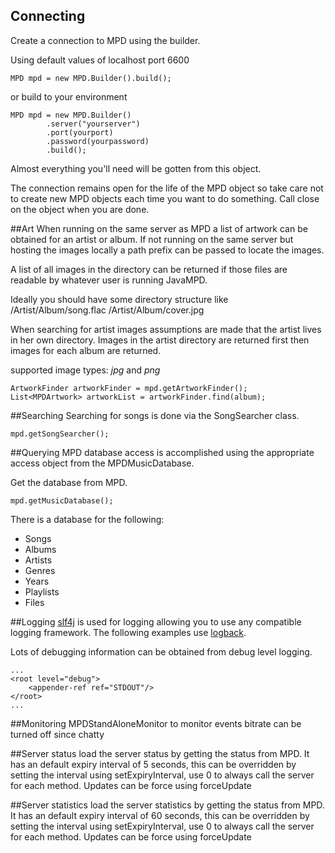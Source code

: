 ## Connecting
Create a connection to MPD using the builder.

Using default values of localhost port 6600

```
MPD mpd = new MPD.Builder().build();
```

or build to your environment

```
MPD mpd = new MPD.Builder()
        .server("yourserver")
        .port(yourport)
        .password(yourpassword)
        .build();
```

Almost everything you'll need will be gotten from this object.

The connection remains open for the life of the MPD object so take 
care not to create new MPD objects each time you want to do something.
Call close on the object when you are done.

##Art
When running on the same server as MPD a list of artwork can be obtained for an artist or album.  If not running on the
same server but hosting the images locally a path prefix can be passed to locate the images. 

A list of all images in the directory can be returned if those files are readable by whatever user is running JavaMPD.  

Ideally you should have some directory structure like
/Artist/Album/song.flac
/Artist/Album/cover.jpg

When searching for artist images assumptions are made that the artist lives in her own directory.  Images in the artist
directory are returned first then images for each album are returned.

supported image types:
    _jpg_ and _png_
    
```
ArtworkFinder artworkFinder = mpd.getArtworkFinder();
List<MPDArtwork> artworkList = artworkFinder.find(album);
```

##Searching
Searching for songs is done via the SongSearcher class.

```
mpd.getSongSearcher();
```

##Querying
MPD database access is accomplished using the appropriate access object from the MPDMusicDatabase.

Get the database from MPD.

```
mpd.getMusicDatabase();
```

There is a database for the following:

- Songs
- Albums
- Artists
- Genres
- Years
- Playlists
- Files


##Logging
[slf4j](http://www.slf4j.org/) is used for logging allowing you to use any compatible logging framework.
The following examples use [logback](http://logback.qos.ch/).

Lots of debugging information can be obtained from debug level logging.

```
...
<root level="debug">
    <appender-ref ref="STDOUT"/>
</root>
...
```

##Monitoring
MPDStandAloneMonitor to monitor events
bitrate can be turned off since chatty

##Server status
load the server status by getting the status from MPD.  It has an default expiry interval of 5 seconds, this can be
overridden by setting the interval using setExpiryInterval, use 0 to always call the server for each method.  Updates
can be force using forceUpdate

##Server statistics
load the server statistics by getting the status from MPD.  It has an default expiry interval of 60 seconds, this can be
overridden by setting the interval using setExpiryInterval, use 0 to always call the server for each method.  Updates
can be force using forceUpdate
